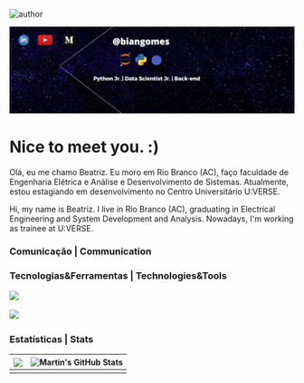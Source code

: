 ![author](https://img.shields.io/badge/author-beatriznascimento-purple.svg)

<p align="center">
  <img src="banner3.png" >
</p>

# Nice to meet you. :)

Olá, eu me chamo Beatriz. Eu moro em Rio Branco (AC), faço faculdade de Engenharia Elétrica e Análise e Desenvolvimento de Sistemas. Atualmente, estou estagiando em desenvolvimento no Centro Universitário U:VERSE. 

Hi, my name is Beatriz. I live in Rio Branco (AC), graduating in Electrical Engineering and System Development and Analysis. Nowadays, I'm working as trainee at U:VERSE.

### Comunicação | Communication



### Tecnologias&Ferramentas | Technologies&Tools

![](https://img.shields.io/badge/Code-Python-informational?style=flat&logo=python&logoColor=white&color=2bbc8a)

![](https://img.shields.io/badge/Editor-IntelliJ_IDEA-informational?style=flat&logo=intellij-idea&logoColor=white&color=2bbc8a)



### Estatísticas | Stats

| <img align="center" src="https://github-readme-stats.vercel.app/api/top-langs/?username=biangomes&hide=java,html&title_color=ffffff&text_color=c9cacc&icon_color=2bbc8a&bg_color=1d1f21" /> | <img align="center" src="https://github-readme-stats.vercel.app/api?username=biangomes&show_icons=true&line_height=27&count_private=true&title_color=ffffff&text_color=c9cacc&icon_color=2bbc8a&bg_color=1d1f21" alt="Martin's GitHub Stats" /> |
| ------------------------------------------------------------ | ------------------------------------------------------------ |
|                                                              |                                                              |







